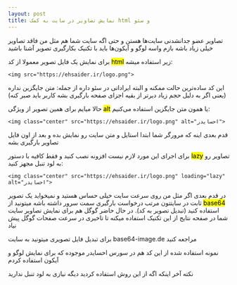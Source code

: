 ```yaml
---
layout: post
title: نمایش تصاویر در سایت به کمک html و سئو
---
```


تصاویر عضو جدانشدنی سایت‌ها هستن و حتی اگه سایت شما هم مثل من فاقد تصاویر خیلی زیاد باشه بازم واسه لوگو و آیکون‌ها باید با تکنیک بکارگیری تصویر آشنا باشید

برای نمایش یک فایل تصویر معمولا از کد <mark>html</mark> زیر استفاده میشه:
```
<img src="https://ehsaider.ir/logo.png">
```

این کد ساده‌ترین حالت ممکنه و البته ایراداتی در سئو داره از جمله: متن جایگزین نداره (یعنی اگر به دلیل حجم زیاد دیرتر از بقیه اجزای صفحه بارگیری بشه کاربر باید صبر کنه)

حالا میایم برای همین تصویر از ویژگی <mark>alt</mark> یا همون متن جایگزین استفاده می‌کنیم:

```
<img class="center" src="https://ehsaider.ir/logo.png" alt="احسایدر">
```

قدم بعدی اینه که مرورگر شما ابتدا استایل و متن سایت رو نمایش بده و بعد از اون فایل تصاویر بارگیری بشه

برای اجرای این مورد لازم نیست افزونه نصب کنید و فقط کافیه با دستور <mark>lazy</mark> تصاویر رو به لود تنبل مجهز کنید:

```
<img class="center" src="https://ehsaider.ir/logo.png" loading="lazy" alt="احسایدر">
```

در قدم بعدی اگر مثل من روی سرعت سایت خیلی حساس هستید و نمیخواید یک تصویر ثابت در سایتتون مرتب درخواست بارگیری سمت سرور داشته باشه میتونید از <mark>base64</mark> استفاده کنید (تبدیل تصویر به کد). در حال حاضر گوگل هم برای نمایش تصاویر سایت شما در صفحه نتایج از این تکنیک استفاده میکنه تا تاخیری در سرعت صفحات گوگل پیش نیاد

برای تبدیل فایل تصویری میتونید به سایت base64-image.de مراجعه کنید

نمونه استفاده شده از این کد هم در سورس احسایدر موجوده که برای نمایش لوگو و آیکون استفاده کردم

نکته آخر اینکه اگه از این روش استفاده کردید دیگه نیازی به لود تنبل ندارید
